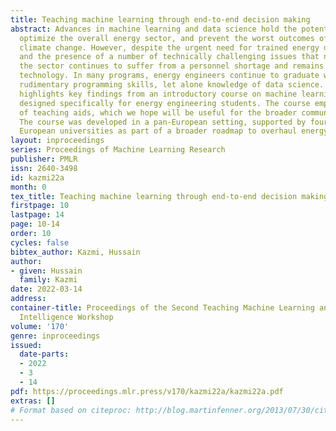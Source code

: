 ```yaml
---
title: Teaching machine learning through end-to-end decision making
abstract: Advances in machine learning and data science hold the potential to greatly
  optimize the overall energy sector, and prevent the worst outcomes of anthropogenic
  climate change. However, despite the urgent need for trained energy data scientists
  and the presence of a number of technically challenging issues that need to be tackled,
  the sector continues to suffer from a personnel shortage and remains mired in outdated
  technology. In many programs, energy engineers continue to graduate without even
  rudimentary programming skills, let alone knowledge of data science. This paper
  highlights key findings from an introductory course on machine learning and optimization
  designed specifically for energy engineering students. The course employs a number
  of teaching aids, which we hope will be useful for the broader community as well.
  The course was developed in a pan-European setting, supported by four different
  European universities as part of a broader roadmap to overhaul energy education.
layout: inproceedings
series: Proceedings of Machine Learning Research
publisher: PMLR
issn: 2640-3498
id: kazmi22a
month: 0
tex_title: Teaching machine learning through end-to-end decision making
firstpage: 10
lastpage: 14
page: 10-14
order: 10
cycles: false
bibtex_author: Kazmi, Hussain
author:
- given: Hussain
  family: Kazmi
date: 2022-03-14
address:
container-title: Proceedings of the Second Teaching Machine Learning and Artificial
  Intelligence Workshop
volume: '170'
genre: inproceedings
issued:
  date-parts:
  - 2022
  - 3
  - 14
pdf: https://proceedings.mlr.press/v170/kazmi22a/kazmi22a.pdf
extras: []
# Format based on citeproc: http://blog.martinfenner.org/2013/07/30/citeproc-yaml-for-bibliographies/
---
```

